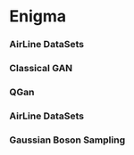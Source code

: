 # Enigma

### AirLine DataSets
### Classical GAN
### QGan
### AirLine DataSets
### Gaussian Boson Sampling
